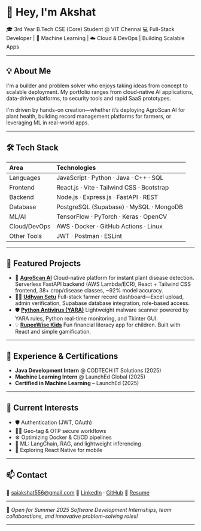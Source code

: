 
# 👋 Hey, I'm Akshat

🎓 3rd Year B.Tech CSE (Core) Student @ VIT Chennai
💻 Full-Stack Developer | 🧠 Machine Learning | ☁️ Cloud \& DevOps | Building Scalable Apps

***

## 💡 About Me

I'm a builder and problem solver who enjoys taking ideas from concept to scalable deployment. My portfolio ranges from cloud-native AI applications, data-driven platforms, to security tools and rapid SaaS prototypes.

I'm driven by hands-on creation—whether it’s deploying AgroScan AI for plant health, building record management platforms for farmers, or leveraging ML in real-world apps.

***

## 🛠️ Tech Stack

| Area | Technologies |
| :-- | :-- |
| Languages | JavaScript · Python · Java · C++ · SQL |
| Frontend | React.js · Vite · Tailwind CSS · Bootstrap |
| Backend | Node.js · Express.js · FastAPI · REST |
| Database | PostgreSQL (Supabase) · MySQL · MongoDB |
| ML/AI | TensorFlow · PyTorch · Keras · OpenCV |
| Cloud/DevOps | AWS · Docker · GitHub Actions · Linux |
| Other Tools | JWT · Postman · ESLint |


***

## 🚀 Featured Projects

- 🌿 [**AgroScan AI**](https://github.com/msv-akshat/AgroScan_AI)
Cloud-native platform for instant plant disease detection. Serverless FastAPI backend (AWS Lambda/ECR), React + Tailwind CSS frontend, 38+ crop/disease classes, ~92% model accuracy.
- 🧑‍🌾 [**Udhyan Setu**](https://github.com/msv-akshat/UdhyanSetu_Final)
Full-stack farmer record dashboard—Excel upload, admin verification, Supabase database integration, role-based access.
- 🛡️ [**Python Antivirus (YARA)**](https://github.com/msv-akshat/myantivirus)
Lightweight malware scanner powered by YARA rules, Python real-time monitoring, and Tkinter GUI.
- 💡 [**RupeeWise Kids**](https://github.com/msv-akshat/rupee-wise-kids)
Fun financial literacy app for children. Built with React and simple gamification.

***

## 💼 Experience \& Certifications

- **Java Development Intern** @ CODTECH IT Solutions (2025)
- **Machine Learning Intern** @ LaunchEd Global (2025)
- **Certified in Machine Learning** – LaunchEd (2025)

***

## 🔬 Current Interests

- 🛡️ Authentication (JWT, OAuth)
- 👨‍🌾 Geo-tag \& OTP secure workflows
- ⚙️ Optimizing Docker \& CI/CD pipelines
- 🧠 ML: LangChain, RAG, and lightweight inferencing
- 📱 Exploring React Native for mobile

***

## 📫 Contact

📧 [saiakshat556@gmail.com](mailto:saiakshat556@gmail.com)
🔗 [LinkedIn](https://www.linkedin.com/in/sai-venkat-akshat-madamsetty-b3242328b/) · [GitHub](https://github.com/msv-akshat)
📄 [Resume](https://drive.google.com/file/d/1F1YKtqmoKo7qm2c10z1jtQ9Jz2vV4JVS/view?usp=sharing)

***

🚀 *Open for Summer 2025 Software Development Internships, team collaborations, and innovative problem-solving roles!*

***

